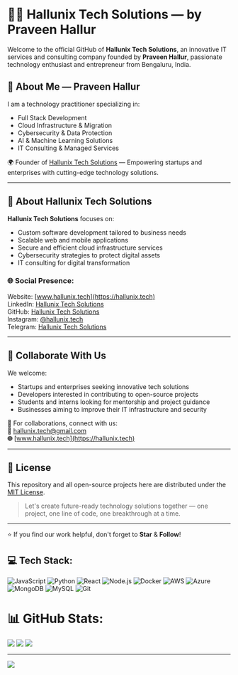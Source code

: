 # 👨‍💻 Hallunix Tech Solutions — by Praveen Hallur

Welcome to the official GitHub of **Hallunix Tech Solutions**, an innovative IT services and consulting company founded by **Praveen Hallur**, passionate technology enthusiast and entrepreneur from Bengaluru, India.

## 🧠 About Me — Praveen Hallur

I am a technology practitioner specializing in:
- Full Stack Development
- Cloud Infrastructure & Migration
- Cybersecurity & Data Protection
- AI & Machine Learning Solutions
- IT Consulting & Managed Services

🌍 Founder of [Hallunix Tech Solutions](https://hallunix.tech) — Empowering startups and enterprises with cutting-edge technology solutions.

---

## 🔧 About Hallunix Tech Solutions

**Hallunix Tech Solutions** focuses on:
- Custom software development tailored to business needs
- Scalable web and mobile applications
- Secure and efficient cloud infrastructure services
- Cybersecurity strategies to protect digital assets
- IT consulting for digital transformation

### 🌐 Social Presence:
Website: [www.hallunix.tech](https://hallunix.tech)  
LinkedIn: [Hallunix Tech Solutions](https://www.linkedin.com/company/miniprojectbytes/?viewAsMember=true)  
GitHub: [Hallunix Tech Solutions](https://github.com/hallunix-tech)  
Instagram: [@hallunix.tech](https://www.instagram.com/hallunix.tech/)  
Telegram:  [Hallunix Tech Solutions](https://t.me/Hallunix)  

---

## 🤝 Collaborate With Us

We welcome:
- Startups and enterprises seeking innovative tech solutions  
- Developers interested in contributing to open-source projects  
- Students and interns looking for mentorship and project guidance  
- Businesses aiming to improve their IT infrastructure and security  

📩 For collaborations, connect with us:  
**📧** hallunix.tech@gmail.com  
**🌐** [www.hallunix.tech](https://hallunix.tech)  

---

## 📜 License

This repository and all open-source projects here are distributed under the [MIT License](LICENSE).

> Let's create future-ready technology solutions together — one project, one line of code, one breakthrough at a time.

---

⭐ If you find our work helpful, don't forget to **Star** & **Follow**!

## 💻 Tech Stack:
![JavaScript](https://img.shields.io/badge/-JavaScript-F7DF1E?style=plastic&logo=javascript&logoColor=black)
![Python](https://img.shields.io/badge/-Python-3776AB?style=plastic&logo=python&logoColor=white)
![React](https://img.shields.io/badge/-React-61DAFB?style=plastic&logo=react&logoColor=black)
![Node.js](https://img.shields.io/badge/-Node.js-339933?style=plastic&logo=node.js&logoColor=white)
![Docker](https://img.shields.io/badge/-Docker-2496ED?style=plastic&logo=docker&logoColor=white)
![AWS](https://img.shields.io/badge/-AWS-232F3E?style=plastic&logo=amazonaws&logoColor=white)
![Azure](https://img.shields.io/badge/-Azure-0078D4?style=plastic&logo=microsoftazure&logoColor=white)
![MongoDB](https://img.shields.io/badge/-MongoDB-47A248?style=plastic&logo=mongodb&logoColor=white)
![MySQL](https://img.shields.io/badge/-MySQL-4479A1?style=plastic&logo=mysql&logoColor=white)
![Git](https://img.shields.io/badge/-Git-F05032?style=plastic&logo=git&logoColor=white)

# 📊 GitHub Stats:
![](https://github-readme-stats.vercel.app/api?username=praveenhallur&theme=dark&show_icons=true&count_private=true)
![](https://github-readme-streak-stats.herokuapp.com/?user=praveenhallur&theme=dark)
![](https://github-readme-stats.vercel.app/api/top-langs/?username=praveenhallur&theme=dark&layout=compact)

---

[![](https://visitcount.itsvg.in/api?id=praveenhallur&icon=0&color=0)](https://visitcount.itsvg.in)
